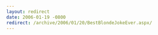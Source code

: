 ```yaml
---
layout: redirect
date: 2006-01-19 -0800
redirect: /archive/2006/01/20/BestBlondeJokeEver.aspx/
---
```

